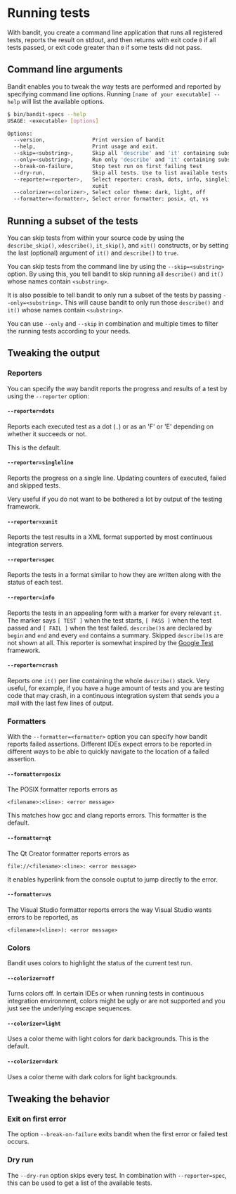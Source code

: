 # Running tests

With bandit, you create a command line application that runs all registered
tests, reports the result on stdout, and then returns with exit code `0` if all
tests passed, or exit code greater than `0` if some tests did not pass.

## Command line arguments

Bandit enables you to tweak the way tests are performed and reported by
specifying command line options.
Running `[name of your executable] --help` will list the available options.

```bash
$ bin/bandit-specs --help
USAGE: <executable> [options]

Options:
  --version,               Print version of bandit
  --help,                  Print usage and exit.
  --skip=<substring>,      Skip all 'describe' and 'it' containing substring
  --only=<substring>,      Run only 'describe' and 'it' containing substring
  --break-on-failure,      Stop test run on first failing test
  --dry-run,               Skip all tests. Use to list available tests
  --reporter=<reporter>,   Select reporter: crash, dots, info, singleline, spec,
                           xunit
  --colorizer=<colorizer>, Select color theme: dark, light, off
  --formatter=<formatter>, Select error formatter: posix, qt, vs
```

## Running a subset of the tests

You can skip tests from within your source code by using the `describe_skip()`,
`xdescribe()`, `it_skip()`, and `xit()` constructs, or by setting the last
(optional) argument of `it()` and `describe()` to `true`.

You can skip tests from the command line by using the `--skip=<substring>`
option. By using this, you tell bandit to skip running all `describe()`
and `it()` whose names contain `<substring>`.

It is also possible to tell bandit to only run a subset of the tests by passing
`--only=<substring>`. This will cause bandit to only run those `describe()` and
`it()` whose names contain `<substring>`.

You can use `--only` and `--skip` in combination and multiple times to
filter the running tests according to your needs.

## Tweaking the output

### Reporters

You can specify the way bandit reports the progress and results of a test
by using the `--reporter` option:

#### `--reporter=dots`

Reports each executed test as a dot (`.`) or as an 'F' or 'E'
depending on whether it succeeds or not.

This is the default.

#### `--reporter=singleline`

Reports the progress on a single line.
Updating counters of executed, failed and skipped tests.

Very useful if you do not want to be bothered a lot by output
of the testing framework.

#### `--reporter=xunit`

Reports the test results in a XML format supported by most
continuous integration servers.

#### `--reporter=spec`

Reports the tests in a format similar to how they are
written along with the status of each test.

#### `--reporter=info`

Reports the tests in an appealing form with a marker
for every relevant `it`. The marker says `[ TEST ]` when the test starts,
`[ PASS ]` when the test passed and `[ FAIL ]` when the test failed.
`describe()`s are declared by `begin` and `end` and every `end` contains a
summary.
Skipped `describe()`s are not shown at all.
This reporter is somewhat inspired by the
[Google Test](https://github.com/google/googletest) framework.

#### `--reporter=crash`

Reports one `it()` per line containing the whole `describe()` stack.
Very useful, for example, if you have a huge amount of tests and you are
testing code that may crash, in a continuous integration system that sends
you a mail with the last few lines of output.

### Formatters

With the `--formatter=<formatter>` option you can specify how bandit reports
failed assertions. Different IDEs expect errors to be reported in different
ways to be able to quickly navigate to the location of a failed assertion.

#### `--formatter=posix`

The POSIX formatter reports errors as

```
<filename>:<line>: <error message>
```

This matches how gcc and clang reports errors.
This formatter is the default.

#### `--formatter=qt`

The Qt Creator formatter reports errors as

```
file://<filename>:<line>: <error message>
```

It enables hyperlink from the console ouptut to jump directly to the error.

#### `--formatter=vs`

The Visual Studio formatter reports errors the way Visual Studio wants
errors to be reported, as

```
<filename>(<line>): <error message>
```

### Colors

Bandit uses colors to highlight the status of the current test run.

#### `--colorizer=off`

Turns colors off.
In certain IDEs or when running tests in continuous integration environment,
colors might be ugly or are not supported and you just see the underlying escape
sequences.

#### `--colorizer=light`

Uses a color theme with light colors for dark backgrounds.
This is the default.

#### `--colorizer=dark`

Uses a color theme with dark colors for light backgrounds.

## Tweaking the behavior

### Exit on first error

The option `--break-on-failure` exits bandit when the first error or
failed test occurs.

### Dry run

The `--dry-run` option skips every test.
In combination with `--reporter=spec`, this can be used to get a list
of the available tests.
